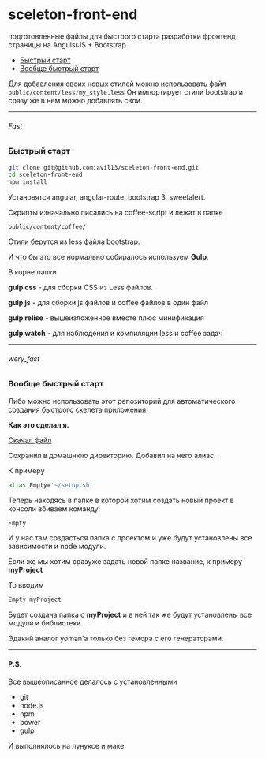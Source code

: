 # sceleton-front-end

подготовленные файлы для быстрого старта разработки фронтенд страницы на AngulsrJS + Bootstrap.

* [Быстрый старт](#fast)
* [Вообще быстрый старт](#wery_fast)


Для добавления своих новых стилей можно использовать файл `public/content/less/my_style.less`
Он импортирует стили bootstrap и сразу же в нем можно добавлять свои.

* * *

###### Fast
### Быстрый старт

```bash
git clone git@github.com:avil13/sceleton-front-end.git
cd sceleton-front-end
npm install

```

Установятся angular, angular-route, bootstrap 3, sweetalert.

Скрипты изначально писались на coffee-script и лежат в папке
```
public/content/coffee/
```

Стили берутся из less файла bootstrap.

И что бы это все нормально собиралось используем **Gulp**.

В корне папки

**gulp css** - для сборки CSS из Less файлов.

**gulp js** - для сборки js файлов и coffee файлов в один файл

**gulp relise** - вышеизложенное вместе плюс минификация

**gulp watch** - для наблюдения и  компиляции less и coffee задач


* * *

###### wery_fast

### Вообще быстрый старт


Либо можно использовать этот репозиторий для автоматического создания быстрого скелета приложения.

**Как это сделал я.**

[Скачал файл](https://raw.githubusercontent.com/avil13/sceleton-front-end/master/setup.sh)

Сохранил в домашнюю директорию. Добавил на него алиас.

К примеру

```bash
alias Empty='~/setup.sh'
```

Теперь находясь в папке в которой хотим создать новый проект в консоли вбиваем команду:

```bash
Empty
```

И у нас там создасться папка с проектом и уже будут установлены все зависимости и node модули.


Если же мы хотим сразуже задать новой папке название, к примеру **myProject**

То вводим

```bash
Empty myProject
```

Будет создана папка с **myProject** и в ней так же будут установлены все модули и библиотеки.


Эдакий аналог yoman'a только без гемора с его генераторами.


* * *

#### P.S.

Все вышеописанное делалось с установленными

* git
* node.js
* npm
* bower
* gulp

И выполнялось на лунуксе и маке.









